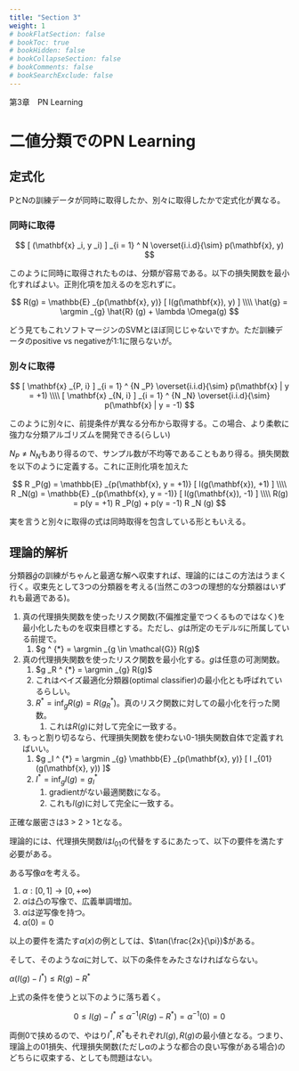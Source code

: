 ```yaml
---
title: "Section 3"
weight: 1
# bookFlatSection: false
# bookToc: true
# bookHidden: false
# bookCollapseSection: false
# bookComments: false
# bookSearchExclude: false
---
```


第3章　PN Learning

# 二値分類でのPN Learning

## 定式化

PとNの訓練データが同時に取得したか、別々に取得したかで定式化が異なる。

### 同時に取得

$$
[ (\mathbf{x} _i, y _i) ] _{i = 1} ^ N \overset{i.i.d}{\sim} p(\mathbf{x}, y)
$$

このように同時に取得されたものは、分類が容易である。以下の損失関数を最小化すればよい。正則化項を加えるのを忘れずに。

$$
R(g) = \mathbb{E} _{p(\mathbf{x}, y)} [ l(g(\mathbf{x}), y) ] \\\\ 
\hat{g} = \argmin _{g} \hat{R} (g) + \lambda \Omega(g)
$$

どう見てもこれソフトマージンのSVMとほぼ同じじゃないですか。ただ訓練データのpositive vs negativeが1:1に限らないが。

### 別々に取得

$$
[ \mathbf{x} _{P, i} ] _{i = 1} ^ {N _P} \overset{i.i.d}{\sim} p(\mathbf{x} | y = +1) \\\\ 
[ \mathbf{x} _{N, i} ] _{i = 1} ^ {N _N} \overset{i.i.d}{\sim} p(\mathbf{x} | y = -1)
$$

このように別々に、前提条件が異なる分布から取得する。この場合、より柔軟に強力な分類アルゴリズムを開発できる(らしい)

$N _P \neq N _N$もあり得るので、サンプル数が不均等であることもあり得る。損失関数を以下のように定義する。これに正則化項を加えた

$$
R _P(g) = \mathbb{E} _{p(\mathbf{x}, y = +1)} [ l(g(\mathbf{x}), +1) ] \\\\ 
R _N(g) = \mathbb{E} _{p(\mathbf{x}, y = -1)} [ l(g(\mathbf{x}), -1) ] \\\\ 
R(g) = p(y = +1) R _P(g) + p(y = -1) R _N (g)
$$

実を言うと別々に取得の式は同時取得を包含している形ともいえる。

## 理論的解析

分類器$\hat{g}$の訓練がちゃんと最適な解へ収束すれば、理論的にはこの方法はうまく行く。収束先として3つの分類器を考える(当然この3つの理想的な分類器はいずれも最適である)。

1. 真の代理損失関数を使ったリスク関数(不偏推定量でつくるものではなく)を最小化したものを収束目標とする。ただし、$g$は所定のモデル$\mathcal{G}$に所属している前提で。
   1. $g ^ {*} = \argmin _{g \in \mathcal{G}} R(g)$
2. 真の代理損失関数を使ったリスク関数を最小化する。$g$は任意の可測関数。
   1. $g  _R ^ {*} = \argmin _{g} R(g)$
   2. これはベイズ最適化分類器(optimal classifier)の最小化とも呼ばれているらしい。
   3. $R ^ * = \inf _{g} R(g) = R(g _R ^ *)$。真のリスク関数に対しての最小化を行った関数。
      1. これは$R(g)$に対して完全に一致する。
3. もっと割り切るなら、代理損失関数を使わない0-1損失関数自体で定義すればいい。
   1. $g _I ^ {*} = \argmin _{g} \mathbb{E} _{p(\mathbf{x}, y)} [ l _{01} (g(\mathbf{x}, y)) ]$
   2. $I ^ {*} = \inf _{g} I(g) = g _{I} ^ *$
      1. gradientがない最適関数になる。
      2. これも$I(g)$に対して完全に一致する。

正確な厳密さは3 > 2 > 1となる。

理論的には、代理損失関数$l$は$l _{01}$の代替をするにあたって、以下の要件を満たす必要がある。

ある写像$\alpha$を考える。
1. $\alpha : [0, 1] \to [0, +\infty)$
2. $\alpha$は凸の写像で、広義単調増加。
3. $\alpha$は逆写像を持つ。
4. $\alpha(0) = 0$

以上の要件を満たす$\alpha(x)$の例としては、$\tan(\frac{2x}{\pi})$がある。

そして、そのような$\alpha$に対して、以下の条件をみたさなければならない。

$\alpha(I(g) - I ^ {*}) \leq R(g) - R ^ *$

上式の条件を使うと以下のように落ち着く。

$$
0 \leq I(g) - I ^ * \leq \alpha ^ {-1} (R(g) - R ^ *) = \alpha ^ {-1} (0) = 0
$$

両側0で挟めるので、やはり$I ^ *, R ^ *$もそれぞれ$I(g), R(g)$の最小値となる。つまり、理論上の01損失、代理損失関数(ただしαのような都合の良い写像がある場合)のどちらに収束する、としても問題はない。

